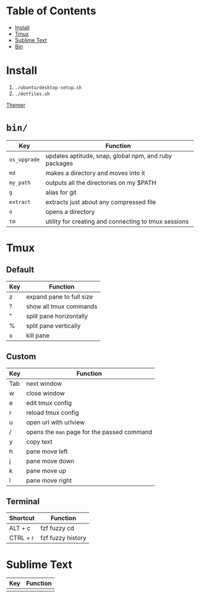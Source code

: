 # Table of Contents

* [Install](#install)
* [Tmux](#tmux)
* [Sublime Text](#sublime-text)
* [Bin](#bin)

# Install

1. `./ubuntu/desktop-setup.sh`
1. `./dotfiles.sh`

[Themer](https://themer.dev/?colors.dark.accent0=%23F59597&colors.dark.accent1=%23F2B494&colors.dark.accent2=%23F2DB94&colors.dark.accent3=%23C8F29D&colors.dark.accent4=%2394F2DD&colors.dark.accent5=%2394CEF2&colors.dark.accent6=%23DB9CF7&colors.dark.accent7=%23F79CE0&colors.dakr.shade0=%2344484F&colors.dark.shade7=%23C7F3FF&colors.light.accent0=%23E11418&colors.light.accent1=%23E0530D&colors.light.accent2=%23D2A623&colors.light.accent3=%2361AB16&colors.light.accent4=%2306B38B&colors.light.accent5=%2334A4E7&colors.light.accent6=%23A549CD&colors.light.accent7=%23CC52AD&colors.light.shade0=%23DBF7FF&colors.light.shade7=%233E444F&activeColorSet=dark&calculateIntermediaryShades.dark=true&calculateIntermediaryShades.light=true)

# `bin/`

| Key | Function |
| --- | -------- |
| `os_upgrade` | updates aptitude, snap, global npm, and ruby packages |
| `md` | makes a directory and moves into it |
| `my_path` | outputs all the directories on my $PATH |
| `g` | alias for git |
| `extract` | extracts just about any compressed file |
| `o` | opens a directory |
| `tm` | utility for creating and connecting to tmux sessions |

# Tmux

## Default

| Key | Function |
| --- | -------- |
| z | expand pane to full size |
| ? | show all tmux commands |
| " | split pane horizontally |
| % | split pane vertically |
| x | kill pane |

## Custom

| Key | Function |
|---|---|
| Tab | next window |
| w | close window |
| e | edit tmux config |
| r | reload tmux config |
| u | open url with urlview |
| / | opens the `man` page for the passed command |
| y | copy text |
| h | pane move left |
| j | pane move down |
| k | pane move up |
| l | pane move right |

## Terminal 
| Shortcut | Function |
|----------|----------|
| ALT + c  | fzf fuzzy cd |
| CTRL + r | fzf fuzzy history |

# Sublime Text

| Key | Function |
|---|---|
|  |  |

